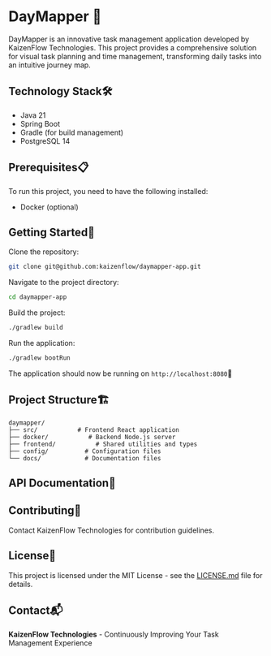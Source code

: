 # DayMapper 📅

DayMapper is an innovative task management application developed by KaizenFlow Technologies. This project provides a comprehensive solution for visual task planning and time management, transforming daily tasks into an intuitive journey map.

## Technology Stack🛠️

- Java 21
- Spring Boot
- Gradle (for build management)
- PostgreSQL 14

## Prerequisites📋

To run this project, you need to have the following installed:

- Docker (optional)

## Getting Started🚀

Clone the repository:

```bash
git clone git@github.com:kaizenflow/daymapper-app.git
```

Navigate to the project directory:

```bash
cd daymapper-app
```

Build the project:

```bash
./gradlew build
```

Run the application:

```bash
./gradlew bootRun
```

The application should now be running on `http://localhost:8080`🎉

## Project Structure🏗️

```
daymapper/
├── src/           # Frontend React application
├── docker/           # Backend Node.js server
├── frontend/           # Shared utilities and types
├── config/          # Configuration files
└── docs/            # Documentation files
```

## API Documentation📖

## Contributing🤝

Contact KaizenFlow Technologies for contribution guidelines.

## License📄

This project is licensed under the MIT License - see the [LICENSE.md](LICENSE.md) file for details.

## Contact📬

**KaizenFlow Technologies** - Continuously Improving Your Task Management Experience
